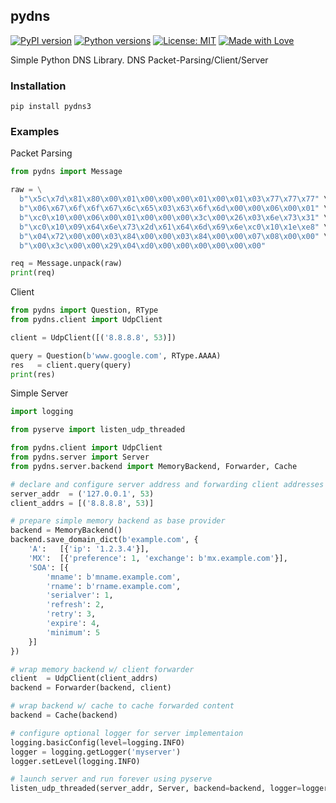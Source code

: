 pydns
------

[![PyPI version](https://img.shields.io/pypi/v/pydns3?style=for-the-badge)](https://pypi.org/project/pydns3/)
[![Python versions](https://img.shields.io/pypi/pyversions/pydns3?style=for-the-badge)](https://pypi.org/project/pydns3/)
[![License: MIT](https://img.shields.io/badge/License-MIT-yellow.svg?style=for-the-badge)](https://github.com/imgurbot12/pydns/blob/master/LICENSE)
[![Made with Love](https://img.shields.io/badge/built%20with-%E2%99%A5-orange?style=for-the-badge)](https://github.com/imgurbot12/pydns)

Simple Python DNS Library. DNS Packet-Parsing/Client/Server

### Installation

```
pip install pydns3
```

### Examples

Packet Parsing

```python
from pydns import Message

raw = \
  b"\x5c\x7d\x81\x80\x00\x01\x00\x00\x00\x01\x00\x01\x03\x77\x77\x77" \
  b"\x06\x67\x6f\x6f\x67\x6c\x65\x03\x63\x6f\x6d\x00\x00\x06\x00\x01" \
  b"\xc0\x10\x00\x06\x00\x01\x00\x00\x00\x3c\x00\x26\x03\x6e\x73\x31" \
  b"\xc0\x10\x09\x64\x6e\x73\x2d\x61\x64\x6d\x69\x6e\xc0\x10\x1e\xe8" \
  b"\x04\x72\x00\x00\x03\x84\x00\x00\x03\x84\x00\x00\x07\x08\x00\x00" \
  b"\x00\x3c\x00\x00\x29\x04\xd0\x00\x00\x00\x00\x00\x00"

req = Message.unpack(raw)
print(req)
```

Client

```python
from pydns import Question, RType
from pydns.client import UdpClient

client = UdpClient([('8.8.8.8', 53)])

query = Question(b'www.google.com', RType.AAAA)
res   = client.query(query)
print(res)
```

Simple Server

```python
import logging

from pyserve import listen_udp_threaded

from pydns.client import UdpClient
from pydns.server import Server
from pydns.server.backend import MemoryBackend, Forwarder, Cache

# declare and configure server address and forwarding client addresses
server_addr  = ('127.0.0.1', 53)
client_addrs = [('8.8.8.8', 53)]

# prepare simple memory backend as base provider
backend = MemoryBackend()
backend.save_domain_dict(b'example.com', {
    'A':   [{'ip': '1.2.3.4'}],
    'MX':  [{'preference': 1, 'exchange': b'mx.example.com'}],
    'SOA': [{
        'mname': b'mname.example.com',
        'rname': b'rname.example.com',
        'serialver': 1,
        'refresh': 2,
        'retry': 3,
        'expire': 4,
        'minimum': 5
    }]
})

# wrap memory backend w/ client forwarder
client  = UdpClient(client_addrs)
backend = Forwarder(backend, client)

# wrap backend w/ cache to cache forwarded content
backend = Cache(backend)

# configure optional logger for server implementaion
logging.basicConfig(level=logging.INFO)
logger = logging.getLogger('myserver')
logger.setLevel(logging.INFO)

# launch server and run forever using pyserve
listen_udp_threaded(server_addr, Server, backend=backend, logger=logger)
```
